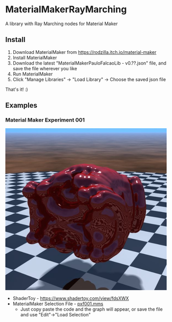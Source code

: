 # MaterialMakerRayMarching

A library with Ray Marching nodes for Material Maker

## Install

1. Download MaterialMaker from https://rodzilla.itch.io/material-maker
2. Install MaterialMaker
3. Download the latest "MaterialMakerPauloFalcaoLib - v0.??.json" file, and save the file wherever you like
5. Run MaterialMaker
6. Click "Manage Libraries" -> "Load Library" -> Choose the saved json file

That's it! :)

## Examples

### Material Maker Experiment 001
![pxf001](Examples/pxf001.jpg)
* ShaderToy - https://www.shadertoy.com/view/fdsXWX
* MaterialMaker Selection File - [pxf001.mms ](Examples/pxf001.mms)
  * Just copy paste the code and the graph will appear, or save the file and use "Edit"->"Load Selection"
